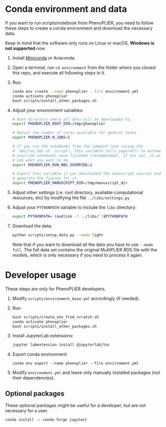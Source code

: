 # Conda environment and data

If you want to run scripts/notebook from PhenoPLIER, you need to follow these
steps to create a conda environment and download the necessary data.

Keep in mind that the software only runs on Linux or macOS, **Windows is not
supported** now.

1. Install [Miniconda](https://docs.conda.io/en/latest/miniconda.html) or Anaconda.
1. Open a terminal, run `cd environment` from the folder where you cloned this
   repo, and execute all following steps in it.
1. Run:
 
    ```bash
    conda env create --name phenoplier --file environment.yml
    conda activate phenoplier
    bash scripts/install_other_packages.sh
    ```

1. Adjust your environment variables:

    ```bash
    # Root directory where all data will be downloaded to.
    export PHENOPLIER_ROOT_DIR=/tmp/phenoplier

    # Adjust the number of cores available for general tasks
    export PHENOPLIER_N_JOBS=2

    # If you run the notebooks from the command line (using the
    # `nbs/run_nbs.sh` script), this variable tells papermill to automatically
    # override notebooks once finished (recommended). If not set, it will
    # ask what you want to do.
    export PHENOPLIER_RUN_NBS_OVERRIDE=1
   
    # Export this variable if you downloaded the manuscript sources and want to
    # generate the figures for it.
    export PHENOPLIER_MANUSCRIPT_DIR=/tmp/manuscript_dir
    ```

1. Adjust other settings (i.e. root directory, available computational
   resources, etc) by modifying the file `../libs/settings.py`

1. Adjust your `PYTHONPATH` variable to include the `libs` directory:

    ```bash
    export PYTHONPATH=`readlink -f ../libs/`:$PYTHONPATH
    ```

1. Download the data:

    ```bash
    python scripts/setup_data.py --mode light
    ```

    Note that if you want to download all the data you have to use ``--mode
    full``.  The full data set contains the original MultiPLIER RDS file with
    the models, which is only necessary if you need to process it again.


# Developer usage

These steps are only for PhenoPLIER developers.

1. Modify `scripts/environment_base.yml` accordingly (if needed).
1. Run:
 
    ```bash
    bash scripts/create_env_from_scratch.sh
    conda activate phenoplier
    bash scripts/install_other_packages.sh
    ```


1. Install JupyterLab extensions:
 
    ```bash
    jupyter labextension install @jupyterlab/toc
    ```

1. Export conda environment:

    ```
    conda env export --name phenoplier --file environment.yml
    ```

1. Modify `environment.yml` and leave only manually installed packages (not their dependencies).


## Optional packages

These optional packages might be useful for a developer, but are not necessary
for a user.

```bash
conda install -c conda-forge jupytext
```

